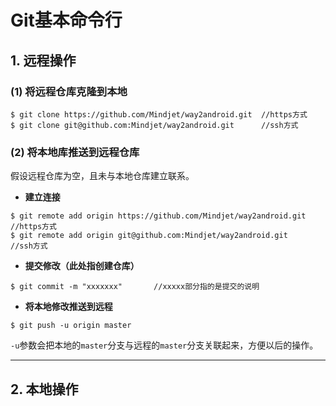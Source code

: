 # Git基本命令行

## 1. 远程操作

### (1) 将远程仓库克隆到本地

```
$ git clone https://github.com/Mindjet/way2android.git  //https方式
$ git clone git@github.com:Mindjet/way2android.git      //ssh方式
```

### (2) 将本地库推送到远程仓库
假设远程仓库为空，且未与本地仓库建立联系。  

- **建立连接**  

```
$ git remote add origin https://github.com/Mindjet/way2android.git  //https方式
$ git remote add origin git@github.com:Mindjet/way2android.git      //ssh方式
```
- **提交修改（此处指创建仓库）**

```
$ git commit -m "xxxxxxx"       //xxxxx部分指的是提交的说明
```

- **将本地修改推送到远程**

```
$ git push -u origin master
```
`-u`参数会把本地的`master`分支与远程的`master`分支关联起来，方便以后的操作。

---

## 2. 本地操作




